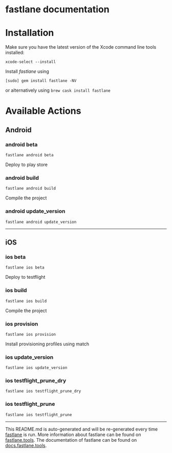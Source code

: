 fastlane documentation
================
# Installation

Make sure you have the latest version of the Xcode command line tools installed:

```
xcode-select --install
```

Install _fastlane_ using
```
[sudo] gem install fastlane -NV
```
or alternatively using `brew cask install fastlane`

# Available Actions
## Android
### android beta
```
fastlane android beta
```
Deploy to play store
### android build
```
fastlane android build
```
Compile the project
### android update_version
```
fastlane android update_version
```


----

## iOS
### ios beta
```
fastlane ios beta
```
Deploy to testflight
### ios build
```
fastlane ios build
```
Compile the project
### ios provision
```
fastlane ios provision
```
Install provisioning profiles using match
### ios update_version
```
fastlane ios update_version
```

### ios testflight_prune_dry
```
fastlane ios testflight_prune_dry
```

### ios testflight_prune
```
fastlane ios testflight_prune
```


----

This README.md is auto-generated and will be re-generated every time [fastlane](https://fastlane.tools) is run.
More information about fastlane can be found on [fastlane.tools](https://fastlane.tools).
The documentation of fastlane can be found on [docs.fastlane.tools](https://docs.fastlane.tools).
